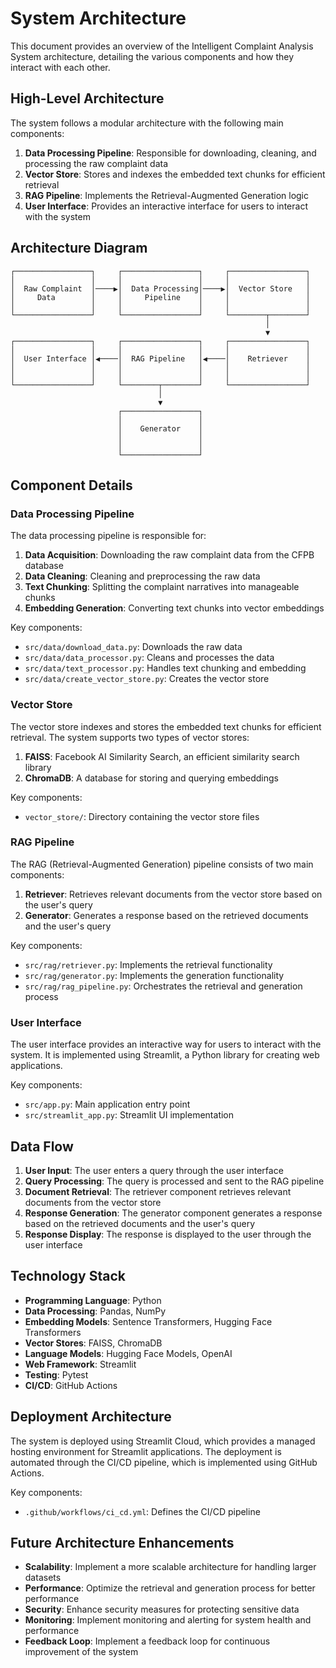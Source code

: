 # System Architecture

This document provides an overview of the Intelligent Complaint Analysis System architecture, detailing the various components and how they interact with each other.

## High-Level Architecture

The system follows a modular architecture with the following main components:

1. **Data Processing Pipeline**: Responsible for downloading, cleaning, and processing the raw complaint data
2. **Vector Store**: Stores and indexes the embedded text chunks for efficient retrieval
3. **RAG Pipeline**: Implements the Retrieval-Augmented Generation logic
4. **User Interface**: Provides an interactive interface for users to interact with the system

## Architecture Diagram

```
┌─────────────────┐     ┌─────────────────┐     ┌─────────────────┐
│                 │     │                 │     │                 │
│  Raw Complaint  │────▶│  Data Processing│────▶│  Vector Store   │
│     Data        │     │     Pipeline    │     │                 │
│                 │     │                 │     │                 │
└─────────────────┘     └─────────────────┘     └────────┬────────┘
                                                         │
                                                         ▼
┌─────────────────┐     ┌─────────────────┐     ┌─────────────────┐
│                 │     │                 │     │                 │
│  User Interface │◀────│  RAG Pipeline   │◀────│    Retriever    │
│                 │     │                 │     │                 │
│                 │     │                 │     │                 │
└─────────────────┘     └────────┬────────┘     └─────────────────┘
                                 │
                                 ▼
                        ┌─────────────────┐
                        │                 │
                        │    Generator    │
                        │                 │
                        │                 │
                        └─────────────────┘
```

## Component Details

### Data Processing Pipeline

The data processing pipeline is responsible for:

1. **Data Acquisition**: Downloading the raw complaint data from the CFPB database
2. **Data Cleaning**: Cleaning and preprocessing the raw data
3. **Text Chunking**: Splitting the complaint narratives into manageable chunks
4. **Embedding Generation**: Converting text chunks into vector embeddings

Key components:
- `src/data/download_data.py`: Downloads the raw data
- `src/data/data_processor.py`: Cleans and processes the data
- `src/data/text_processor.py`: Handles text chunking and embedding
- `src/data/create_vector_store.py`: Creates the vector store

### Vector Store

The vector store indexes and stores the embedded text chunks for efficient retrieval. The system supports two types of vector stores:

1. **FAISS**: Facebook AI Similarity Search, an efficient similarity search library
2. **ChromaDB**: A database for storing and querying embeddings

Key components:
- `vector_store/`: Directory containing the vector store files

### RAG Pipeline

The RAG (Retrieval-Augmented Generation) pipeline consists of two main components:

1. **Retriever**: Retrieves relevant documents from the vector store based on the user's query
2. **Generator**: Generates a response based on the retrieved documents and the user's query

Key components:
- `src/rag/retriever.py`: Implements the retrieval functionality
- `src/rag/generator.py`: Implements the generation functionality
- `src/rag/rag_pipeline.py`: Orchestrates the retrieval and generation process

### User Interface

The user interface provides an interactive way for users to interact with the system. It is implemented using Streamlit, a Python library for creating web applications.

Key components:
- `src/app.py`: Main application entry point
- `src/streamlit_app.py`: Streamlit UI implementation

## Data Flow

1. **User Input**: The user enters a query through the user interface
2. **Query Processing**: The query is processed and sent to the RAG pipeline
3. **Document Retrieval**: The retriever component retrieves relevant documents from the vector store
4. **Response Generation**: The generator component generates a response based on the retrieved documents and the user's query
5. **Response Display**: The response is displayed to the user through the user interface

## Technology Stack

- **Programming Language**: Python
- **Data Processing**: Pandas, NumPy
- **Embedding Models**: Sentence Transformers, Hugging Face Transformers
- **Vector Stores**: FAISS, ChromaDB
- **Language Models**: Hugging Face Models, OpenAI
- **Web Framework**: Streamlit
- **Testing**: Pytest
- **CI/CD**: GitHub Actions

## Deployment Architecture

The system is deployed using Streamlit Cloud, which provides a managed hosting environment for Streamlit applications. The deployment is automated through the CI/CD pipeline, which is implemented using GitHub Actions.

Key components:
- `.github/workflows/ci_cd.yml`: Defines the CI/CD pipeline

## Future Architecture Enhancements

- **Scalability**: Implement a more scalable architecture for handling larger datasets
- **Performance**: Optimize the retrieval and generation process for better performance
- **Security**: Enhance security measures for protecting sensitive data
- **Monitoring**: Implement monitoring and alerting for system health and performance
- **Feedback Loop**: Implement a feedback loop for continuous improvement of the system